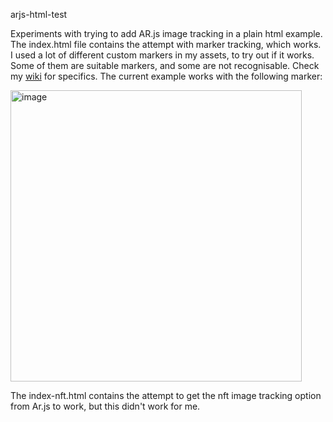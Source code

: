 arjs-html-test
  
  Experiments with trying to add AR.js image tracking in a plain html example. The index.html file contains the attempt with marker tracking, which works. I used a lot of different custom markers in my assets, to try out if it works. Some of them are suitable markers, and some are not recognisable. Check my [wiki](https://github.com/ava-mc/passion-project/wiki/Daily-Log#trying-marker-based-with-arjs) for specifics. The current example works with the following marker:
  
  <img width="466" alt="image" src="https://user-images.githubusercontent.com/91590248/215568008-0696afc6-6f02-4c58-95d9-205ff6af4b5b.png">
  
  
  The index-nft.html contains the attempt to get the nft image tracking option from Ar.js to work, but this didn't work for me.
